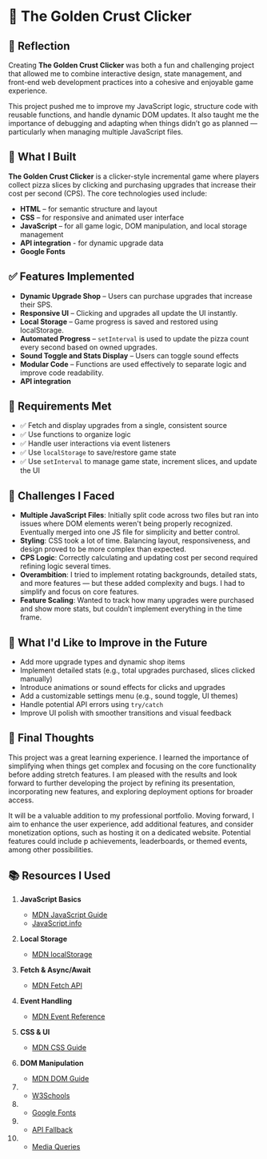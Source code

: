 
# 🍕 The Golden Crust Clicker

## 🧠 Reflection

Creating **The Golden Crust Clicker** was both a fun and challenging project that allowed me to combine interactive design, state management, and front-end web development practices into a cohesive and enjoyable game experience.

This project pushed me to improve my JavaScript logic, structure code with reusable functions, and handle dynamic DOM updates. It also taught me the importance of debugging and adapting when things didn’t go as planned — particularly when managing multiple JavaScript files.

## 🔨 What I Built

**The Golden Crust Clicker** is a clicker-style incremental game where players collect pizza slices by clicking and purchasing upgrades that increase their cost per second (CPS). The core technologies used include:

* **HTML** – for semantic structure and layout
* **CSS** – for responsive and animated user interface
* **JavaScript** – for all game logic, DOM manipulation, and local storage management
* **API integration** - for dynamic upgrade data 
* **Google Fonts**

## ✅ Features Implemented

* **Dynamic Upgrade Shop** – Users can purchase upgrades that increase their SPS.
* **Responsive UI** – Clicking and upgrades all update the UI instantly.
* **Local Storage** – Game progress is saved and restored using localStorage.
* **Automated Progress** – `setInterval` is used to update the pizza count every second based on owned upgrades.
* **Sound Toggle and Stats Display** – Users can toggle sound effects
* **Modular Code** – Functions are used effectively to separate logic and improve code readability.
* **API integration**

## 🎯 Requirements Met

* ✅ Fetch and display upgrades from a single, consistent source
* ✅ Use functions to organize logic
* ✅ Handle user interactions via event listeners
* ✅ Use `localStorage` to save/restore game state
* ✅ Use `setInterval` to manage game state, increment slices, and update the UI

## 🧱 Challenges I Faced

* **Multiple JavaScript Files**: Initially split code across two files but ran into issues where DOM elements weren't being properly recognized. Eventually merged into one JS file for simplicity and better control.
* **Styling**: CSS took a lot of time. Balancing layout, responsiveness, and design proved to be more complex than expected.
* **CPS Logic**: Correctly calculating and updating cost per second required refining logic several times.
* **Overambition**: I tried to implement rotating backgrounds, detailed stats, and more features — but these added complexity and bugs. I had to simplify and focus on core features.
* **Feature Scaling**: Wanted to track how many upgrades were purchased and show more stats, but couldn’t implement everything in the time frame.

## 🌱 What I'd Like to Improve in the Future

* Add more upgrade types and dynamic shop items
* Implement detailed stats (e.g., total upgrades purchased, slices clicked manually)
* Introduce animations or sound effects for clicks and upgrades
* Add a customizable settings menu (e.g., sound toggle, UI themes)
* Handle potential API errors using `try/catch`
* Improve UI polish with smoother transitions and visual feedback


## 🧁 Final Thoughts

This project was a great learning experience. I learned the importance of simplifying when things get complex and focusing on the core functionality before adding stretch features. I am pleased with the results and look forward to further developing the project by refining its presentation, incorporating new features, and exploring deployment options for broader access.

It will be a valuable addition to my professional portfolio. Moving forward, I aim to enhance the user experience, add additional features, and consider monetization options, such as hosting it on a dedicated website. Potential features could include p achievements, leaderboards, or themed events, among other possibilities.

## 📚 Resources I Used

1. **JavaScript Basics**

   * [MDN JavaScript Guide](https://developer.mozilla.org/en-US/docs/Web/JavaScript/Guide)
   * [JavaScript.info](https://javascript.info/)
2. **Local Storage**

   * [MDN localStorage](https://developer.mozilla.org/en-US/docs/Web/API/Window/localStorage)
3. **Fetch & Async/Await**

   * [MDN Fetch API](https://developer.mozilla.org/en-US/docs/Web/API/Fetch_API)
4. **Event Handling**

   * [MDN Event Reference](https://developer.mozilla.org/en-US/docs/Web/Events)
5. **CSS & UI**

   * [MDN CSS Guide](https://developer.mozilla.org/en-US/docs/Web/CSS)
6. **DOM Manipulation**

   * [MDN DOM Guide](https://developer.mozilla.org/en-US/docs/Web/API/Document_Object_Model)

7. * [W3Schools](https://www.w3schools.com/css/default.asp)

8. * [Google Fonts](https://fonts.googleapis.com/css2?family=Orbitron:wght@400;700&display=swap)

9. * [API Fallback](https://www.reddit.com/r/reduxjs/comments/1216i7w/how_to_implement_fallback_apis_with_rtk_query_and/)

10. * [Media Queries](https://developer.mozilla.org/en-US/docs/Web/CSS/CSS_media_queries/Using_media_queries)